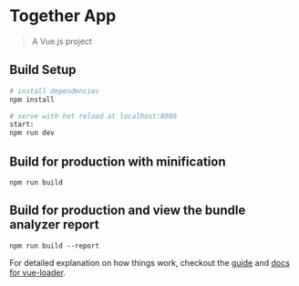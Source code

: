 # Together App

> A Vue.js project

## Build Setup

``` bash
# install dependencies
npm install

# serve with hot reload at localhost:8080
start:   
npm run dev
````

## Build for production with minification
```
npm run build
````

## Build for production and view the bundle analyzer report
```
npm run build --report
````

For detailed explanation on how things work, checkout the [guide](http://vuejs-templates.github.io/webpack/) and [docs for vue-loader](http://vuejs.github.io/vue-loader).
